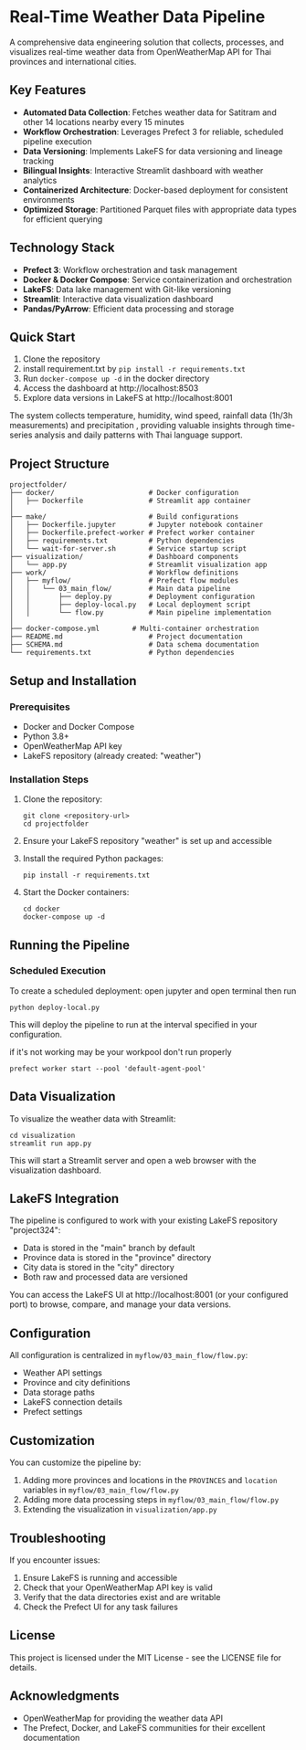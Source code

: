 # Real-Time Weather Data Pipeline

A comprehensive data engineering solution that collects, processes, and visualizes real-time weather data from OpenWeatherMap API for Thai provinces and international cities.

## Key Features

- **Automated Data Collection**: Fetches weather data for Satitram and other 14 locations nearby every 15 minutes
- **Workflow Orchestration**: Leverages Prefect 3 for reliable, scheduled pipeline execution
- **Data Versioning**: Implements LakeFS for data versioning and lineage tracking
- **Bilingual Insights**: Interactive Streamlit dashboard with weather analytics 
- **Containerized Architecture**: Docker-based deployment for consistent environments
- **Optimized Storage**: Partitioned Parquet files with appropriate data types for efficient querying

## Technology Stack

- **Prefect 3**: Workflow orchestration and task management
- **Docker & Docker Compose**: Service containerization and orchestration
- **LakeFS**: Data lake management with Git-like versioning
- **Streamlit**: Interactive data visualization dashboard
- **Pandas/PyArrow**: Efficient data processing and storage

## Quick Start

1. Clone the repository
2. install requirement.txt by `pip install -r requirements.txt`
3. Run `docker-compose up -d` in the docker directory
4. Access the dashboard at http://localhost:8503
5. Explore data versions in LakeFS at http://localhost:8001

The system collects temperature, humidity, wind speed, rainfall data (1h/3h measurements) and precipitation , providing valuable insights through time-series analysis and daily patterns with Thai language support.

## Project Structure

```
projectfolder/
├── docker/                       # Docker configuration
│   ├── Dockerfile                # Streamlit app container
│   
├── make/                         # Build configurations
│   ├── Dockerfile.jupyter        # Jupyter notebook container
│   ├── Dockerfile.prefect-worker # Prefect worker container
│   ├── requirements.txt          # Python dependencies
│   └── wait-for-server.sh        # Service startup script
├── visualization/                # Dashboard components
│   └── app.py                    # Streamlit visualization app
├── work/                         # Workflow definitions
│   ├── myflow/                   # Prefect flow modules
│   │   └── 03_main_flow/         # Main data pipeline
│   │       ├── deploy.py         # Deployment configuration
│   │       ├── deploy-local.py   # Local deployment script
│   │       └── flow.py           # Main pipeline implementation
│  
├── docker-compose.yml        # Multi-container orchestration
├── README.md                     # Project documentation
├── SCHEMA.md                     # Data schema documentation
└── requirements.txt              # Python dependencies
```

## Setup and Installation

### Prerequisites

- Docker and Docker Compose
- Python 3.8+
- OpenWeatherMap API key
- LakeFS repository (already created: "weather")

### Installation Steps

1. Clone the repository:
   ```
   git clone <repository-url>
   cd projectfolder
   ```

2. Ensure your LakeFS repository "weather" is set up and accessible

3. Install the required Python packages:
   ```
   pip install -r requirements.txt
   ```

4. Start the Docker containers:
   ```
   cd docker
   docker-compose up -d
   ```

## Running the Pipeline

### Scheduled Execution

To create a scheduled deployment: open jupyter and open terminal then run

```
python deploy-local.py
```

This will deploy the pipeline to run at the interval specified in your configuration.

if it's not working may be your workpool don't run properly 

```
prefect worker start --pool 'default-agent-pool'
```

## Data Visualization

To visualize the weather data with Streamlit:

```
cd visualization
streamlit run app.py
```

This will start a Streamlit server and open a web browser with the visualization dashboard.

## LakeFS Integration

The pipeline is configured to work with your existing LakeFS repository "project324":

- Data is stored in the "main" branch by default
- Province data is stored in the "province" directory
- City data is stored in the "city" directory
- Both raw and processed data are versioned

You can access the LakeFS UI at http://localhost:8001 (or your configured port) to browse, compare, and manage your data versions.

## Configuration

All configuration is centralized in `myflow/03_main_flow/flow.py`:

- Weather API settings
- Province and city definitions
- Data storage paths
- LakeFS connection details
- Prefect settings


## Customization

You can customize the pipeline by:

1. Adding more provinces and locations in the `PROVINCES` and `location` variables in `myflow/03_main_flow/flow.py`
2. Adding more data processing steps in `myflow/03_main_flow/flow.py`
3. Extending the visualization in `visualization/app.py`

## Troubleshooting

If you encounter issues:

1. Ensure LakeFS is running and accessible
2. Check that your OpenWeatherMap API key is valid
3. Verify that the data directories exist and are writable
4. Check the Prefect UI for any task failures

## License

This project is licensed under the MIT License - see the LICENSE file for details.

## Acknowledgments

- OpenWeatherMap for providing the weather data API
- The Prefect, Docker, and LakeFS communities for their excellent documentation
